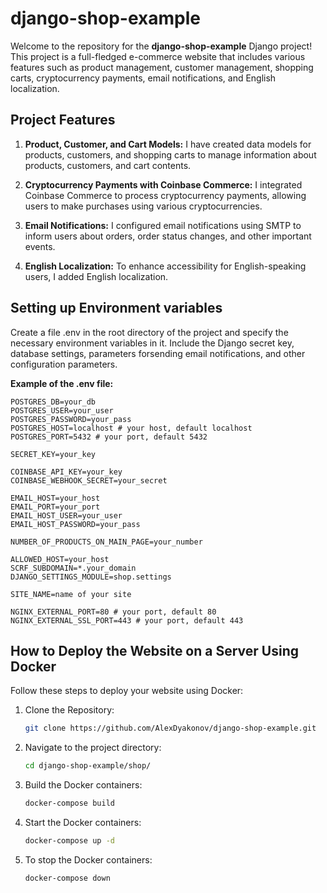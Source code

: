 # django-shop-example

Welcome to the repository for the **django-shop-example** Django project! This project is a full-fledged e-commerce website that includes various features such as product management, customer management, shopping carts, cryptocurrency payments, email notifications, and English localization.

## Project Features

1. **Product, Customer, and Cart Models:** I have created data models for products, customers, and shopping carts to manage information about products, customers, and cart contents.

2. **Cryptocurrency Payments with Coinbase Commerce:** I integrated Coinbase Commerce to process cryptocurrency payments, allowing users to make purchases using various cryptocurrencies.

3. **Email Notifications:** I configured email notifications using SMTP to inform users about orders, order status changes, and other important events.

4. **English Localization:** To enhance accessibility for English-speaking users, I added English localization.

## Setting up Environment variables

Create a file .env in the root directory of the project and specify the necessary environment variables in it. Include the Django secret key, database settings, parameters forsending email notifications, and other configuration parameters.

**Example of the .env file:**    
    
    POSTGRES_DB=your_db
    POSTGRES_USER=your_user
    POSTGRES_PASSWORD=your_pass
    POSTGRES_HOST=localhost # your host, default localhost
    POSTGRES_PORT=5432 # your port, default 5432

    SECRET_KEY=your_key

    COINBASE_API_KEY=your_key
    COINBASE_WEBHOOK_SECRET=your_secret

    EMAIL_HOST=your_host
    EMAIL_PORT=your_port
    EMAIL_HOST_USER=your_user
    EMAIL_HOST_PASSWORD=your_pass

    NUMBER_OF_PRODUCTS_ON_MAIN_PAGE=your_number

    ALLOWED_HOST=your_host
    SCRF_SUBDOMAIN=*.your_domain
    DJANGO_SETTINGS_MODULE=shop.settings

    SITE_NAME=name of your site

    NGINX_EXTERNAL_PORT=80 # your port, default 80
    NGINX_EXTERNAL_SSL_PORT=443 # your port, default 443

## How to Deploy the Website on a Server Using Docker

Follow these steps to deploy your website using Docker:

1. Clone the Repository:

   ```bash
   git clone https://github.com/AlexDyakonov/django-shop-example.git
   ```

2. Navigate to the project directory:

   ```bash
   cd django-shop-example/shop/
   ```

3. Build the Docker containers:

   ```bash
   docker-compose build
   ```

4. Start the Docker containers:

   ```bash
   docker-compose up -d
   ```

5. To stop the Docker containers:

   ```bash
   docker-compose down
   ```
